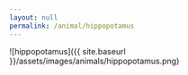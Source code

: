 ```yaml
---
layout: null
permalink: /animal/hippopotamus
---
```


![hippopotamus]({{ site.baseurl }}/assets/images/animals/hippopotamus.png)
<canvas id="hippopotamus" width="552" height="552"></canvas>
<script src="{{ site.baseurl }}/assets/js/hippopotamus.js"></script>